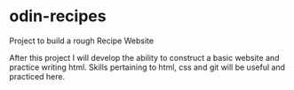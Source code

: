 # odin-recipes
Project to build a rough Recipe Website


After this project I will develop the ability to construct a basic website and practice writing html. Skills pertaining to html, css and git will be useful and practiced here.
